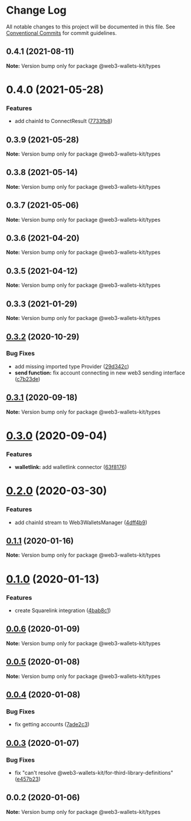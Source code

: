 # Change Log

All notable changes to this project will be documented in this file.
See [Conventional Commits](https://conventionalcommits.org) for commit guidelines.

## 0.4.1 (2021-08-11)

**Note:** Version bump only for package @web3-wallets-kit/types





# 0.4.0 (2021-05-28)


### Features

* add chainId to ConnectResult ([7733fb8](https://github.com/akropolisio/web3-wallets-kit/commit/7733fb8badc43fd29b77de972c65772b5013734a))





## 0.3.9 (2021-05-28)

**Note:** Version bump only for package @web3-wallets-kit/types





## 0.3.8 (2021-05-14)

**Note:** Version bump only for package @web3-wallets-kit/types





## 0.3.7 (2021-05-06)

**Note:** Version bump only for package @web3-wallets-kit/types





## 0.3.6 (2021-04-20)

**Note:** Version bump only for package @web3-wallets-kit/types





## 0.3.5 (2021-04-12)

**Note:** Version bump only for package @web3-wallets-kit/types





## 0.3.3 (2021-01-29)

**Note:** Version bump only for package @web3-wallets-kit/types





## [0.3.2](https://github.com/akropolisio/web3-wallets-kit/compare/@web3-wallets-kit/types@0.3.1...@web3-wallets-kit/types@0.3.2) (2020-10-29)


### Bug Fixes

* add missing imported type Provider ([29d342c](https://github.com/akropolisio/web3-wallets-kit/commit/29d342c82afd0a2868e2a0a434224112ad2ccb52))
* **send function:** fix account connecting in new web3 sending interface ([c7b23de](https://github.com/akropolisio/web3-wallets-kit/commit/c7b23dec00c747dc8c7801f0f4a997a1ab7597d4))





## [0.3.1](https://github.com/akropolisio/web3-wallets-kit/compare/@web3-wallets-kit/types@0.3.0...@web3-wallets-kit/types@0.3.1) (2020-09-18)

**Note:** Version bump only for package @web3-wallets-kit/types





# [0.3.0](https://github.com/akropolisio/web3-wallets-kit/compare/@web3-wallets-kit/types@0.2.0...@web3-wallets-kit/types@0.3.0) (2020-09-04)


### Features

* **walletlink:** add walletlink connector ([63f8176](https://github.com/akropolisio/web3-wallets-kit/commit/63f81765127f2a29bbf6adaacb204798b9519cd9))





# [0.2.0](https://github.com/akropolisio/web3-wallets-kit/compare/@web3-wallets-kit/types@0.1.1...@web3-wallets-kit/types@0.2.0) (2020-03-30)


### Features

* add chainId stream to Web3WalletsManager ([4dff4b9](https://github.com/akropolisio/web3-wallets-kit/commit/4dff4b952bd185bc48f38c43b264278d06d7264c))





## [0.1.1](https://github.com/akropolisio/web3-wallets-kit/compare/@web3-wallets-kit/types@0.1.0...@web3-wallets-kit/types@0.1.1) (2020-01-16)

**Note:** Version bump only for package @web3-wallets-kit/types





# [0.1.0](https://github.com/akropolisio/web3-wallets-kit/compare/@web3-wallets-kit/types@0.0.6...@web3-wallets-kit/types@0.1.0) (2020-01-13)


### Features

* create Squarelink integration ([4bab8c1](https://github.com/akropolisio/web3-wallets-kit/commit/4bab8c11e47dc5a400fbc4c74e231f765b8ded86))





## [0.0.6](https://github.com/akropolisio/web3-wallets-kit/compare/@web3-wallets-kit/types@0.0.5...@web3-wallets-kit/types@0.0.6) (2020-01-09)

**Note:** Version bump only for package @web3-wallets-kit/types





## [0.0.5](https://github.com/akropolisio/web3-wallets-kit/compare/@web3-wallets-kit/types@0.0.4...@web3-wallets-kit/types@0.0.5) (2020-01-08)

**Note:** Version bump only for package @web3-wallets-kit/types





## [0.0.4](https://github.com/akropolisio/web3-wallets-kit/compare/@web3-wallets-kit/types@0.0.3...@web3-wallets-kit/types@0.0.4) (2020-01-08)


### Bug Fixes

* fix getting accounts ([7ade2c3](https://github.com/akropolisio/web3-wallets-kit/commit/7ade2c3462a7659681bbe4a74cd6143a3d955c3b))





## [0.0.3](https://github.com/akropolisio/web3-wallets-kit/compare/@web3-wallets-kit/types@0.0.2...@web3-wallets-kit/types@0.0.3) (2020-01-07)


### Bug Fixes

* fix "can't resolve @web3-wallets-kit/for-third-library-definitions" ([e457b23](https://github.com/akropolisio/web3-wallets-kit/commit/e457b237a6063a158893d3de820a545a9176bcf5))





## 0.0.2 (2020-01-06)

**Note:** Version bump only for package @web3-wallets-kit/types
